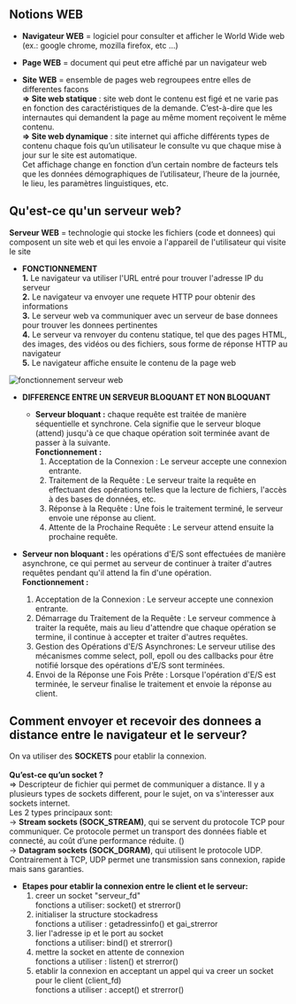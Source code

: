 ## Notions WEB

* **Navigateur WEB** = logiciel pour consulter et afficher le World Wide web (ex.: google chrome, mozilla firefox, etc ...)

* **Page WEB** = document qui peut etre affiché par un navigateur web

* **Site WEB** = ensemble de pages web regroupees entre elles de differentes facons <br/>
**=> Site web statique** : site web dont le contenu est figé et ne varie pas en fonction des caractéristiques de la demande. C’est-à-dire que les internautes qui demandent la page au même moment reçoivent le même contenu. <br/>
**=> Site web dynamique** : site internet qui affiche différents types de contenu chaque fois qu’un utilisateur le consulte vu que chaque mise à jour sur le site est automatique. <br/>
Cet affichage change en fonction d’un certain nombre de facteurs tels que les données démographiques de l’utilisateur, l’heure de la journée, le lieu, les paramètres linguistiques, etc.

## Qu'est-ce qu'un serveur web?

**Serveur WEB** = technologie qui stocke les fichiers (code et donnees) qui composent un site web et qui les envoie a l'appareil de l'utilisateur qui visite le site

* **FONCTIONNEMENT** <br/>
**1.** Le navigateur va utiliser l'URL entré pour trouver l'adresse IP du serveur<br/>
**2.** Le navigateur va envoyer une requete HTTP pour obtenir des informations<br/>
**3.** Le serveur web va communiquer avec un serveur de base donnees pour trouver les donnees pertinentes<br/>
**4.** Le serveur va renvoyer du contenu statique, tel que des pages HTML, des images, des vidéos ou des fichiers, sous forme de réponse HTTP au navigateur<br/>
**5.** Le navigateur affiche ensuite le contenu de la page web <br/>

<img src="/Documentation/comment-fonctionne-un-serveur-web.png" alt="fonctionnement serveur web"/><br/>

* **DIFFERENCE ENTRE UN SERVEUR BLOQUANT ET NON BLOQUANT** <br/> 
	* **Serveur bloquant :** chaque requête est traitée de manière séquentielle et synchrone. Cela signifie que le serveur bloque (attend) jusqu'à ce que chaque opération soit terminée avant de passer à la suivante.<br/>
	**Fonctionnement :**
		1. Acceptation de la Connexion : Le serveur accepte une connexion entrante.
		2. Traitement de la Requête : Le serveur traite la requête en effectuant des opérations telles que la lecture de fichiers, l'accès à des bases de données, etc.
		3. Réponse à la Requête : Une fois le traitement terminé, le serveur envoie une réponse au client.
		4. Attente de la Prochaine Requête : Le serveur attend ensuite la prochaine requête.

* **Serveur non bloquant :** les opérations d'E/S sont effectuées de manière asynchrone, ce qui permet au serveur de continuer à traiter d'autres requêtes pendant qu'il attend la fin d'une opération.<br/>
	**Fonctionnement :**
	1. Acceptation de la Connexion : Le serveur accepte une connexion entrante. 
	2. Démarrage du Traitement de la Requête : Le serveur commence à traiter la requête, mais au lieu d'attendre que chaque opération se termine, il continue à accepter et traiter d'autres requêtes.
	3. Gestion des Opérations d'E/S Asynchrones: Le serveur utilise des mécanismes comme select, poll, epoll ou des callbacks pour être notifié lorsque des opérations d'E/S sont terminées.
	4. Envoi de la Réponse une Fois Prête : Lorsque l'opération d'E/S est terminée, le serveur finalise le traitement et envoie la réponse au client.

## Comment envoyer et recevoir des donnees a distance entre le navigateur et le serveur?
On va utiliser des **SOCKETS** pour etablir la connexion. <br/><br/>
**Qu’est-ce qu’un socket ?** <br/>
=> Descripteur de fichier qui permet de communiquer a distance. Il y a plusieurs types de sockets different, pour le sujet, on va s'interesser aux sockets internet. <br/>
Les 2 types principaux sont: <br/>
-> **Stream sockets (SOCK_STREAM)**, qui se servent du protocole TCP pour communiquer. Ce protocole permet un transport des données fiable et connecté, au coût d’une performance réduite. () <br/>
-> **Datagram sockets (SOCK_DGRAM)**, qui utilisent le protocole UDP. Contrairement à TCP, UDP permet une transmission sans connexion, rapide mais sans garanties.
* **Etapes pour etablir la connexion entre le client et le serveur:** <br/>
	1. creer un socket "serveur_fd" <br/>
	fonctions a utiliser: socket() et strerror()
	2. initialiser la structure  stockadress <br/>
	fonctions a utiliser : getadressinfo() et gai_strerror
	3. lier l'adresse ip et le port au socket <br/>
	fonctions a utiliser: bind() et strerror()
	4. mettre la socket en attente de connexion <br/>
	fonctions a utiliser : listen() et strerror()
	5. etablir la connexion en acceptant un appel qui va creer un socket pour le client (client_fd) <br/>
	fonctions a utiliser : accept() et strerror()
	